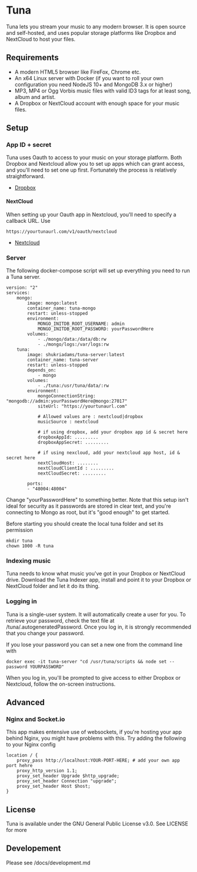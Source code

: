 # Tuna

Tuna lets you stream your music to any modern browser. It is open source and self-hosted, and uses popular storage platforms like Dropbox and NextCloud to host your files.

## Requirements

- A modern HTML5 browser like FireFox, Chrome etc.
- An x64 Linux server with Docker (if you want to roll your own configuration you need NodeJS 10+ and MongoDB 3.x or higher)
- MP3, MP4 or Ogg Vorbis music files with valid ID3 tags for at least song, album and artist.
- A Dropbox or NextCloud account with enough space for your music files.  

## Setup

### App ID + secret

Tuna uses Oauth to access to your music on your storage platform. Both Dropbox and Nextcloud allow you to set up apps which can grant access, and you'll need to set one up first. Fortunately the process is relatively straightforward. 

- [Dropbox](https://www.dropbox.com/developers/apps/create)

#### NextCloud

When setting up your Oauth app in Nextcloud, you'll need to specify a callback URL. Use

    https://yourtunaurl.com/v1/oauth/nextcloud

- [Nextcloud](later)

### Server 

The following docker-compose script will set up everything you need to run a Tuna server.

    version: "2"
    services:
        mongo:
            image: mongo:latest
            container_name: tuna-mongo
            restart: unless-stopped
            environment:
                MONGO_INITDB_ROOT_USERNAME: admin
                MONGO_INITDB_ROOT_PASSWORD: yourPasswordHere
            volumes:
                - ./mongo/data:/data/db:rw        
                - ./mongo/logs:/var/logs:rw        
        tuna:
            image: shukriadams/tuna-server:latest
            container_name: tuna-server
            restart: unless-stopped
            depends_on:
                - mongo
            volumes:
                - ./tuna:/usr/tuna/data/:rw
            environment:
                mongoConnectionString: "mongodb://admin:yourPasswordHere@mongo:27017"
                siteUrl: "https://yourtunaurl.com"

                # Allowed values are : nextcloud|dropbox
                musicSource : nextcloud 

                # if using dropbox, add your dropbox app id & secret here
                dropboxAppId: .........
                dropboxAppSecret: .........

                # if using nexcloud, add your nextcloud app host, id & secret here
                nextCloudHost: ........
                nextCloudClientId : .........
                nextCloudSecret: .........

            ports:
            - "48004:48004"

Change "yourPasswordHere" to something better. Note that this setup isn't ideal for security as it passwords are stored in clear text, and you're connecting to Mongo as root, but it's "good enough" to get started.

Before starting you should create the local tuna folder and set its permission

    mkdir tuna
    chown 1000 -R tuna

### Indexing music

Tuna needs to know what music you've got in your Dropbox or NextCloud drive. Download the Tuna Indexer app, install and point it to your Dropbox or NextCloud folder and let it do its thing.

### Logging in 

Tuna is a single-user system. It will automatically create a user for you. To retrieve your password, check the text file at /tuna/.autogeneratedPassword. Once you log in, it is strongly recommended that you change your password.

If you lose your password you can set a new one from the command line with 

    docker exec -it tuna-server "cd /usr/tuna/scripts && node set --password YOURPASSWORD"

When you log in, you'll be prompted to give access to either Dropbox or Nextcloud, follow the on-screen instructions. 

## Advanced 

### Nginx and Socket.io

This app makes entensive use of websockets, if you're hosting your app behind Nginx, you might have problems with this. Try adding the following to your Nginx config

    location / {
        proxy_pass http://localhost:YOUR-PORT-HERE; # add your own app port hehre
        proxy_http_version 1.1;
        proxy_set_header Upgrade $http_upgrade;
        proxy_set_header Connection "upgrade";
        proxy_set_header Host $host;
    }

## License

Tuna is available under the GNU General Public License v3.0. See LICENSE for more 

## Developement

Please see /docs/development.md
